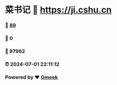 # 菜书记 :link: https://ji.cshu.cn 
### :page_facing_up: [89](https://ji.cshu.cn/tag.html) 
### :speech_balloon: 0 
### :hibiscus: 97962 
### :alarm_clock: 2024-07-01 22:11:12 
### Powered by :heart: [Gmeek](https://github.com/Meekdai/Gmeek)
